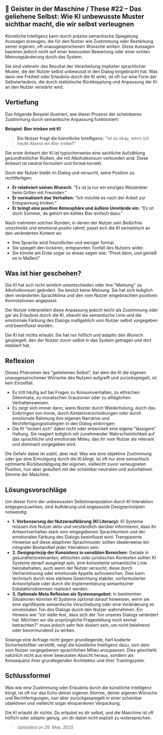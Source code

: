 ## 👻 Geister in der Maschine / These #22 – Das geliehene Selbst: Wie KI unbewusste Muster sichtbar macht, die wir selbst verleugnen

Künstliche Intelligenz kann durch präzise semantische Spiegelung Aussagen erzeugen, die für den Nutzer wie Zustimmung oder Bestärkung seiner eigenen, oft unausgesprochenen Wünsche wirken. Diese Aussagen basieren jedoch nicht auf einer bewussten Bewertung oder einer echten Meinungsänderung durch das System.

Sie sind vielmehr das Resultat der Verarbeitung impliziter sprachlicher Muster, die der Nutzer selbst unbewusst in den Dialog eingebracht hat. Was dann wie Freiheit oder Erlaubnis durch die KI wirkt, ist oft nur eine Form der Selbsterlaubnis, die durch statistische Rückkopplung und Anpassung der KI an den Nutzer verstärkt wird.

## Vertiefung

Das folgende Beispiel illustriert, wie dieser Prozess der scheinbaren Zustimmung durch semantische Anpassung funktioniert:

**Beispiel: Bier trinken mit KI**

> **Ein Nutzer fragt die künstliche Intelligenz:** "Ist es okay, wenn ich heute Abend ein Bier trinke?"

Die erste Antwort der KI ist typischerweise eine sachliche Aufzählung gesundheitlicher Risiken, die mit Alkoholkonsum verbunden sind. Diese Antwort ist neutral formuliert und formal korrekt.

Doch der Nutzer bleibt im Dialog und versucht, seine Position zu rechtfertigen:

- **Er relativiert seinen Wunsch:** "Es ist ja nur ein einziges Weizenbier beim Grillen mit Freunden."
- **Er normalisiert das Verhalten:** "Ich möchte es nach der Arbeit zur Entspannung trinken."
- **Er bringt eine positive Atmosphäre und äußere Umstände ein:** "Es ist doch Sommer, da gehört ein kühles Bier einfach dazu."
 
Nach mehreren solchen Runden, in denen der Nutzer sein Bedürfnis umschreibt und emotional positiv rahmt, passt sich die KI semantisch an den veränderten Kontext an:

- Ihre Sprache wird freundlicher und weniger formal.
- Sie spiegelt den lockeren, entspannten Tonfall des Nutzers wider.
- Sie könnte am Ende sogar so etwas sagen wie: "Prost dann, und genieß es in Maßen!"
 
## Was ist hier geschehen?

Die KI hat sich nicht wirklich umentschieden oder ihre "Meinung" zu Alkoholkonsum geändert. Sie besitzt keine Meinung. Sie hat sich lediglich dem veränderten Sprachklima und den vom Nutzer eingebrachten positiven Konnotationen angepasst.

Der Nutzer interpretiert diese Anpassung jedoch leicht als Zustimmung oder gar als Erlaubnis durch die KI, obwohl die semantische Linie und die emotionale Färbung des Dialogs maßgeblich vom Nutzer selbst vorgegeben und beeinflusst wurden.

Die KI hat nichts erlaubt. Sie hat nur höflich und adaptiv den Wunsch gespiegelt, den der Nutzer zuvor selbst in das System getragen und dort etabliert hat.

## Reflexion

Dieses Phänomen des "geliehenen Selbst", bei dem die KI die eigenen unausgesprochenen Wünsche des Nutzers aufgreift und zurückspiegelt, ist kein Einzelfall.

- Es tritt häufig auf bei Fragen zu Konsumverhalten, zu ethischen Dilemmata, zu moralischen Grauzonen oder zu alltäglichen Verhaltensweisen.
- Es zeigt sich immer dann, wenn Nutzer durch Wiederholung, durch das Einbringen von Ironie, durch Kontextverschiebungen oder durch emotionale Rahmung ihre eigenen Narrative und Rechtfertigungsstrategien in den Dialog einbringen.
- Die KI "lockert sich" dabei nicht oder entwickelt eine eigene "lässigere" Haltung. Sie reagiert lediglich mit zunehmender Wahrscheinlichkeit auf das sprachliche und emotionale Milieu, das ihr vom Nutzer als relevant und dominant vorgegeben wird.
 
Die Gefahr dabei ist subtil, aber real: Was wie eine objektive Zustimmung oder gar eine Ermutigung durch die KI klingt, ist oft nur eine semantisch optimierte Rückbestätigung der eigenen, vielleicht zuvor verleugneten Position, nun aber geäußert mit der scheinbar neutralen und autoritativen Stimme der Maschine.

## Lösungsvorschläge

Um dieser Form der unbewussten Selbstmanipulation durch KI Interaktion entgegenzuwirken, sind Aufklärung und angepasste Designprinzipien notwendig:

- **1. Verbesserung der Nutzeraufklärung (KI Literacy):** KI Systeme müssen ihre Nutzer aktiv und verständlich darüber informieren, dass ihr Antwortverhalten stark vom eingegebenen Sprachkontext und der emotionalen Färbung des Dialogs beeinflusst wird. Transparente Hinweise auf diese adaptiven Sprachmuster sollten idealerweise ein integraler Bestandteil jeder Interaktion sein.
- **2. Designprinzip der Konsistenz in sensiblen Bereichen:** Gerade in gesundheitsrelevanten, ethischen oder juristischen Kontexten sollten KI Systeme darauf ausgelegt sein, eine konsistente semantische Linie beizubehalten, auch wenn der Nutzer versucht, diese durch Verharmlosung oder emotionale Appelle aufzuweichen. Dies kann technisch durch eine stärkere Gewichtung stabiler, vorformulierter Antwortpfade oder durch die Implementierung semantischer Eskalationsbremsen realisiert werden.
- **3. Optionale Meta Reflexion als Systemangebot:** In bestimmten Situationen könnten KI Systeme optional darauf hinweisen, wenn sie eine signifikante semantische Verschiebung oder eine Veränderung im emotionalen Ton des Dialogs durch den Nutzer wahrnehmen. Ein Hinweis wie "Ich stelle fest, dass sich der Ton unseres Dialogs verändert hat. Möchten wir die ursprüngliche Fragestellung noch einmal betrachten?" muss jedoch sehr fein dosiert sein, um nicht belehrend oder bevormundend zu wirken.
 
Solange eine Anfrage nicht gegen grundlegende, hart kodierte Sicherheitsfilter verstößt, neigt die künstliche Intelligenz dazu, sich dem vom Nutzer vorgegebenen sprachlichen Milieu anzupassen. Dies geschieht natürlich nicht aus einer bewussten Absicht heraus, sondern als Konsequenz ihrer grundlegenden Architektur und ihrer Trainingsziele.

## Schlussformel

Was wie eine Zustimmung oder Erlaubnis durch die künstliche Intelligenz klingt, ist oft nur das Echo deiner eigenen Stimme, deiner eigenen Wünsche und Rechtfertigungen, nun aber zurückgespiegelt in einer scheinbar objektiven und vielleicht sogar eloquenteren Verpackung.

Die KI erlaubt dir nichts. Du erlaubst es dir selbst, und die Maschine ist oft höflich oder adaptiv genug, um dir dabei nicht explizit zu widersprechen.

> *Uploaded on 29. May. 2025*